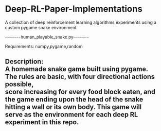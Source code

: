 # Deep-RL-Paper-Implementations
A collection of deep reinforcement learning algorithms experiments using a custom pygame snake environment 

--------human_playable_snake.py--------

Requirements: 
numpy,pygame,random

Description:  
A homemade snake game built using pygame. The rules are basic, with four directional actions possible,  
score increasing for every food block eaten, and the game ending upon the head of the snake hitting a wall or its own body. 
This game will serve as the environment for each deep RL experiment in this repo. 
---------------------------------------------------------------------------------------------------------------------------
